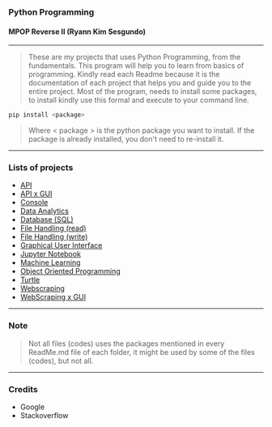 ### Python Programming
#### MPOP Reverse II (Ryann Kim Sesgundo)
---

> These are my projects that uses Python Programming, from the fundamentals. This program will help you to learn from basics of programming. Kindly read each Readme because it is the documentation of each project that helps you and guide you to the entire project. Most of the program, needs to install some packages, to install kindly use this formal and execute to your command line.

```Bash
pip install <package>
```

> Where < package > is the python package you want to install. If the package is already installed, you don't need to re-install it.
---
### Lists of projects
* [API](API/)
* [API x GUI](API%20x%20GUI/)
* [Console](Console/)
* [Data Analytics](Data%20Analytics/)
* [Database (SQL)](Database/)
* [File Handling (read)](File%20Handling/read/)
* [File Handling (write)](File%20Handling/write/)
* [Graphical User Interface](GUI/)
* [Jupyter Notebook](https://github.com/RyannKim327/Jupyter-Notebook)
* [Machine Learning](Machine%20Learning/)
* [Object Oriented Programming](ObjectOrientedProgramming/)
* [Turtle](GUI/_Turtle/)
* [Webscraping](WebScraping/)
* [WebScraping x GUI](Webscrape%20x%20GUI/)
---
### Note
> Not all files (codes) uses the packages mentioned in every ReadMe.md file of each folder, it might be used by some of the files (codes), but not all.
---
### Credits
* Google
* Stackoverflow
